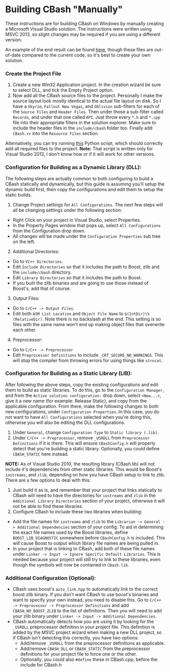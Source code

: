 # Building CBash "Manually"

These instructions are for building CBash on Windows by manually creating a Microsoft Visual Studio solution. The instructions were written using MSVC 2013, so slight changes may be required if you are using a different version.

An example of the end result can be found [here](https://drive.google.com/file/d/0B1ddaVyxNcp-ZmpyUENiRFkyUEE/edit?usp=sharing "Google Drive"), though these files are out-of-date compared to the current code, so it's best to create your own solution.

### Create the Project File
1. Create a new Win32 Application project.  In the creation wizard be sure to select DLL, and tick the Empty Project option.
2. Now add all the CBash source files to the project.  Personally I make the source layout look mostly identical to the actual file layout on disk.  So I have a `Skyrim`, `Fallout New Vegas`, and `Oblivion` sub-filters for each of the `Source Files` and `Header Files`.  Then under those a sub-filter called `Records`, and under that one called `API`.  Just throw every `*.h` and `*.cpp` file into their appropriate filters in the solution explorer. Make sure to include the header files in the `include/cbash` folder too. Finally add `CBash.rc` into the `Resource Files` section.

  Alternatively, you can try running [this](https://github.com/lojack5/utilities/blob/master/project_update.py) Python script, which should correctly add all required files to the project.  **Note:** That script is written only for Visual Studio 2013, I don't know how or if it will work for other versions.

  
### Configuration for Building as a Dynamic Library (DLL):
The following steps are actually common to both configuring to build a CBash statically and dynamically, but this guide is assuming you'll setup the dynamic build first, then copy the configurations and edit them to setup the static builds.

1. Change Project settings for `All Configurations`.  The next few steps will all be changing settings under the following section:
  * Right Click on your project in Visual Studio, select Properties.
  * In the Property Pages window that pops up, select `All Configurations` from the Configuration drop down.
  * All changes will be made under the `Configuration Properties` sub tree on the left.
2. Additional Directories:
  * Go to `VC++ Directories`.
  * Edit `Include Directories` so that it includes the path to Boost, zlib and the `include/cbash` directory.
  * Edit `Library Directories` so that it includes the path to Boost.
  * If you built the zlib binaries and are going to use those instead of Boost's, add that of course.
3. Output Files:
  * Go to `C/C++ -> Output Files`.
  * Edit both `ASM List Location` and `Object File Name` to `$(IntDir)\%(RelativeDir)`.  Note there is no backslash at the end.  This setting is so files with the same name won't end up making object files that overwrite each other.
4. Preprocessor:
  * Go to `C/C++ -> Preprocessor`
  * Edit `Preprocessor Definitions` to include `_CRT_SECURE_NO_WARNINGS`.  This will stop the compiler from throwing errors for using things like `strncat`.

  
### Configuration for Building as a Static Library (LIB):
After following the above steps, copy the existing configurations and edit them to build as static libraries.  To do this, go to the `Configuration Manager`, and from the `Active solution configuration:` drop down, select `<New...>`, give it a new name (for example: Release Static), and copy from the applicable configuration.  From there, make the following changes to both new configurations, under `Configuration Properties`.  In this case, you do *not* want to have `All Configurations` selected when you're doing this, otherwise you will also be editing the DLL configurations.

1. Under `General`, change `Configuration Type` to `Static library (.lib)`.
2. Under `C/C++ -> Preprocessor`, remove `_USRDLL` from `Preprocessor Definitions` if it is there.  This will ensure `CBashConfig.h` will properly detect that you're building a static library.  Optionally, you could define `CBASH_STATIC` here instead.

**NOTE:** As of Visual Studio 2010, the resulting library (CBash.lib) will not include it's dependencies from other static libraries.  This would be Boost's `iostreams`, and `zlib`, depending on how you have CBash setup to link to zlib.  There are a few options to deal with this:
 1. Just build it as is, and remember that your project that links statically to CBash will need to have the directories for `iostreams` and `zlib` in the `Additional Library Directories` section of your project, otherwise it will not be able to find these libraries.
 2. Configure CBash to include these two libraries when building:
  * Add the file names for `iostreams` and `zlib` to the `Librarian -> General -> Additional Dependencies` section of your config.  To aid in determining the exact file names used by the Boost libraries, define `BOOST_LIB_DIAGNOSTIC` somewhere before `CBashConfig.h` is included.  This will cause Boost to output which library file names are being pulled in.
  * In your project that is linking to CBash, add both of these file names under `Linker -> Input -> Ignore Specific Default Libraries`.  This is needed because your project will *still* try to link to these libraries, even though the symbols will now be contained in `CBash.lib`.
  
  
### Additional Configuration (Optional):
  * CBash uses boost's `auto_link.hpp` to automatically link to the correct boost zlib binary.  If you don't want CBash to use boost's binaries and want to specify your own instead, you need to disable this.  Go to `C/C++ -> Preprocessor -> Preprocessor Definitions` and add `CBASH_NO_BOOST_ZLIB` to the list of definitions.  Then you will need to add your zlib binary under `Linker -> Input -> Additional Dependencies`.
  * CBash automatically detects how you are using it by looking for the `_USRDLL` preprocessor definition in your project file.  This definition is added by the MSVC project wizard when making a new DLL project, so if CBash isn't detecting this correctly, you have two options:
    * Add/remove `_USRDLL` from the preprocessor definitions as applicable.
    * Add/remove `CBASH_DLL` or `CBASH_STATIC` from the preprocessor definitions for your project file to force one or the other.
    * Optionally, you could also `#define` these in CBash.cpp, before the include for CBash.h

